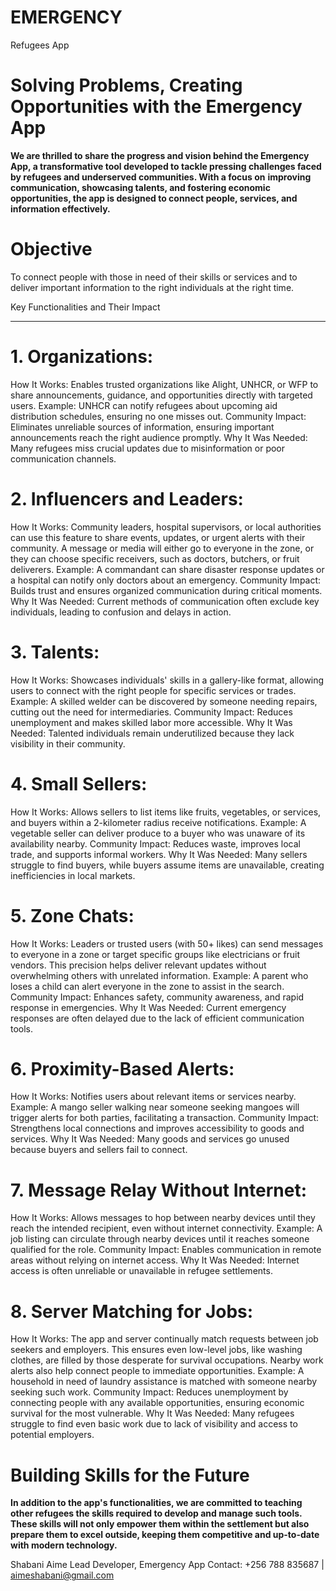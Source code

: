# EMERGENCY
Refugees App


# Solving Problems, Creating Opportunities with the Emergency App 

**We are thrilled to share the progress and vision behind the Emergency App, a transformative tool developed to tackle pressing challenges faced by refugees and underserved communities. With a focus on** **improving communication, showcasing talents, and fostering economic opportunities, the app is designed to connect people, services, and information effectively.**

# **Objective**

To connect people with those in need of their skills or services and to deliver important information to the right individuals at the right time.

Key Functionalities and Their Impact

---

# 1. Organizations:

How It Works: Enables trusted organizations like Alight, UNHCR, or WFP to share announcements, guidance, and opportunities directly with targeted users.
Example: UNHCR can notify refugees about upcoming aid distribution schedules, ensuring no one misses out.
Community Impact: Eliminates unreliable sources of information, ensuring important announcements reach the right audience promptly.
Why It Was Needed: Many refugees miss crucial updates due to misinformation or poor communication channels.

# 2. Influencers and Leaders:

How It Works: Community leaders, hospital supervisors, or local authorities can use this feature to share events, updates, or urgent alerts with their community. A message or media will either go to everyone in the zone, or they can choose specific receivers, such as doctors, butchers, or fruit deliverers.
Example: A commandant can share disaster response updates or a hospital can notify only doctors about an emergency.
Community Impact: Builds trust and ensures organized communication during critical moments.
Why It Was Needed: Current methods of communication often exclude key individuals, leading to confusion and delays in action.

# 3. Talents:

How It Works: Showcases individuals' skills in a gallery-like format, allowing users to connect with the right people for specific services or trades.
Example: A skilled welder can be discovered by someone needing repairs, cutting out the need for intermediaries.
Community Impact: Reduces unemployment and makes skilled labor more accessible.
Why It Was Needed: Talented individuals remain underutilized because they lack visibility in their community.

# 4. Small Sellers:

How It Works: Allows sellers to list items like fruits, vegetables, or services, and buyers within a 2-kilometer radius receive notifications.
Example: A vegetable seller can deliver produce to a buyer who was unaware of its availability nearby.
Community Impact: Reduces waste, improves local trade, and supports informal workers.
Why It Was Needed: Many sellers struggle to find buyers, while buyers assume items are unavailable, creating inefficiencies in local markets.

# 5. Zone Chats:

How It Works: Leaders or trusted users (with 50+ likes) can send messages to everyone in a zone or target specific groups like electricians or fruit vendors. This precision helps deliver relevant updates without overwhelming others with unrelated information.
Example: A parent who loses a child can alert everyone in the zone to assist in the search.
Community Impact: Enhances safety, community awareness, and rapid response in emergencies.
Why It Was Needed: Current emergency responses are often delayed due to the lack of efficient communication tools.

# 6. Proximity-Based Alerts:

How It Works: Notifies users about relevant items or services nearby.
Example: A mango seller walking near someone seeking mangoes will trigger alerts for both parties, facilitating a transaction.
Community Impact: Strengthens local connections and improves accessibility to goods and services.
Why It Was Needed: Many goods and services go unused because buyers and sellers fail to connect.

# 7. Message Relay Without Internet:

How It Works: Allows messages to hop between nearby devices until they reach the intended recipient, even without internet connectivity.
Example: A job listing can circulate through nearby devices until it reaches someone qualified for the role.
Community Impact: Enables communication in remote areas without relying on internet access.
Why It Was Needed: Internet access is often unreliable or unavailable in refugee settlements.

# 8. Server Matching for Jobs:

How It Works: The app and server continually match requests between job seekers and employers. This ensures even low-level jobs, like washing clothes, are filled by those desperate for survival occupations. Nearby work alerts also help connect people to immediate opportunities.
Example: A household in need of laundry assistance is matched with someone nearby seeking such work.
Community Impact: Reduces unemployment by connecting people with any available opportunities, ensuring economic survival for the most vulnerable.
Why It Was Needed: Many refugees struggle to find even basic work due to lack of visibility and access to potential employers.

# Building Skills for the Future
**In addition to the app's functionalities, we are committed to teaching other refugees the skills required to develop and manage such tools.** 
**These skills will not only empower them within the settlement but also prepare them to excel outside, keeping them competitive and up-to-date with modern technology.**

Shabani Aime
Lead Developer, Emergency App
Contact: +256 788 835687 | aimeshabani@gmail.com
